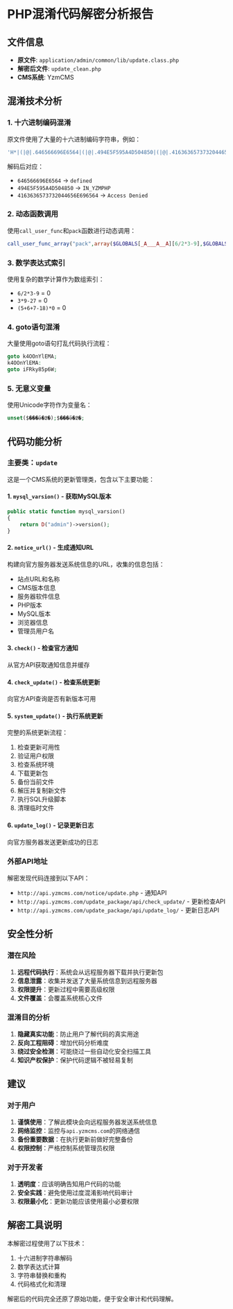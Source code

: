 # PHP混淆代码解密分析报告

## 文件信息
- **原文件**: `application/admin/common/lib/update.class.php`
- **解密后文件**: `update_clean.php`
- **CMS系统**: YzmCMS

## 混淆技术分析

### 1. 十六进制编码混淆
原文件使用了大量的十六进制编码字符串，例如：
```php
'H*|(|@|.646566696E6564|(|@|.494E5F595A4D504850|(|@|.4163636573732044656E696564'
```
解码后对应：
- `646566696E6564` → `defined`
- `494E5F595A4D504850` → `IN_YZMPHP`
- `4163636573732044656E696564` → `Access Denied`

### 2. 动态函数调用
使用`call_user_func`和`pack`函数进行动态调用：
```php
call_user_func_array("pack",array($GLOBALS[_A___A__A][6/2*3-9],$GLOBALS[_A___A__A][10]))
```

### 3. 数学表达式索引
使用复杂的数学计算作为数组索引：
- `6/2*3-9` = 0
- `3*9-27` = 0
- `(5+6+7-18)*0` = 0

### 4. goto语句混淆
大量使用goto语句打乱代码执行流程：
```php
goto k4OOnYlEMA;
k4OOnYlEMA:
goto iFRky85p6W;
```

### 5. 无意义变量
使用Unicode字符作为变量名：
```php
unset($���ӛ�߶�);$���ӛ�߶�;
```

## 代码功能分析

### 主要类：`update`
这是一个CMS系统的更新管理类，包含以下主要功能：

#### 1. `mysql_varsion()` - 获取MySQL版本
```php
public static function mysql_varsion() 
{
    return D("admin")->version();
}
```

#### 2. `notice_url()` - 生成通知URL
构建向官方服务器发送系统信息的URL，收集的信息包括：
- 站点URL和名称
- CMS版本信息
- 服务器软件信息
- PHP版本
- MySQL版本
- 浏览器信息
- 管理员用户名

#### 3. `check()` - 检查官方通知
从官方API获取通知信息并缓存

#### 4. `check_update()` - 检查系统更新
向官方API查询是否有新版本可用

#### 5. `system_update()` - 执行系统更新
完整的系统更新流程：
1. 检查更新可用性
2. 验证用户权限
3. 检查系统环境
4. 下载更新包
5. 备份当前文件
6. 解压并复制新文件
7. 执行SQL升级脚本
8. 清理临时文件

#### 6. `update_log()` - 记录更新日志
向官方服务器发送更新成功的日志

### 外部API地址
解密发现代码连接到以下API：
- `http://api.yzmcms.com/notice/update.php` - 通知API
- `http://api.yzmcms.com/update_package/api/check_update/` - 更新检查API
- `http://api.yzmcms.com/update_package/api/update_log/` - 更新日志API

## 安全性分析

### 潜在风险
1. **远程代码执行**：系统会从远程服务器下载并执行更新包
2. **信息泄露**：收集并发送了大量系统信息到远程服务器
3. **权限提升**：更新过程中需要高级权限
4. **文件覆盖**：会覆盖系统核心文件

### 混淆目的分析
1. **隐藏真实功能**：防止用户了解代码的真实用途
2. **反向工程阻碍**：增加代码分析难度
3. **绕过安全检测**：可能绕过一些自动化安全扫描工具
4. **知识产权保护**：保护代码逻辑不被轻易复制

## 建议

### 对于用户
1. **谨慎使用**：了解此模块会向远程服务器发送系统信息
2. **网络监控**：监控与`api.yzmcms.com`的网络通信
3. **备份重要数据**：在执行更新前做好完整备份
4. **权限控制**：严格控制系统管理员权限

### 对于开发者
1. **透明度**：应该明确告知用户代码的功能
2. **安全实践**：避免使用过度混淆影响代码审计
3. **权限最小化**：更新功能应该使用最小必要权限

## 解密工具说明

本解密过程使用了以下技术：
1. 十六进制字符串解码
2. 数学表达式计算
3. 字符串替换和重构
4. 代码格式化和清理

解密后的代码完全还原了原始功能，便于安全审计和代码理解。
